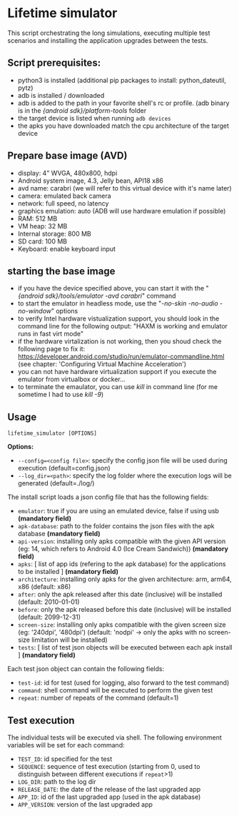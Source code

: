 # Lifetime simulator
This script orchestrating the long simulations, executing multiple test scenarios and installing 
the application upgrades between the tests.


## Script prerequisites:

- python3 is installed (additional pip packages to install: python_dateutil, pytz)
- adb is installed / downloaded
- adb is added to the path in your favorite shell's rc or profile. (adb binary is in the _{android sdk}/platform-tools_ folder
- the target device is listed when running `adb devices` 
- the apks you have downloaded match the cpu architecture of the target device


## Prepare base image (AVD)
- display: 4" WVGA, 480x800, hdpi
- Android system image, 4.3, Jelly bean, API18 x86
- avd name: carabri (we will refer to this virtual device with it's name later)
- camera: emulated back camera
- network: full speed, no latency
- graphics emulation: auto (ADB will use hardware emulation if possible)
- RAM: 512 MB
- VM heap: 32 MB
- Internal storage: 800 MB
- SD card: 100 MB
- Keyboard: enable keyboard input


## starting the base image
- if you have the device specified above, you can start it with the "_{android sdk}/tools/emulator -avd carabri_" command
- to start the emulator in headless mode, use the "_-no-skin -no-audio -no-window_" options
- to verify Intel hardware vistualization support, you should look in the command line for the following output: "HAXM is working and emulator runs in fast virt mode"
- if the hardware virtalization is not working, then you shoud check the following page to fix it: https://developer.android.com/studio/run/emulator-commandline.html (see chapter: 'Configuring Virtual Machine Acceleration')
- you can not have hardware virtualization support if you execute the emulator from virtualbox or docker...
- to terminate the emaulator, you can use _kill_ in command line (for me sometime I had to use _kill -9_)

## Usage

```
lifetime_simulator [OPTIONS]
```

__Options:__
- `--config=<config file>`: specify the config json file will be used during execution (default=config.json)
- `--log_dir=<path>`: specify the log folder where the execution logs will be generated (default=./log/)

The install script loads a json config file that has the following fields:
- `emulator`: true if you are using an emulated device, false if using usb __(mandatory field)__
- `apk-database`: path to the folder contains the json files with the apk database __(mandatory field)__
- `api-version`: installing only apks compatible with the given API version (eg: 14, which refers to Android 4.0 (Ice Cream Sandwich)) __(mandatory field)__
- `apks`: \[ list of app ids (refering to the apk database) for the applications to be installed ] __(mandatory field)__
- `architecture`: installing only apks for the given architecture: arm, arm64, x86 (default: x86)
- `after`: only the apk released after this date (inclusive) will be installed (default: 2010-01-01)
- `before`: only the apk released before this date (inclusive) will be installed (default: 2099-12-31)
- `screen-size`: installing only apks compatible with the given screen size (eg: '240dpi', '480dpi') (default: 'nodpi' -> only the apks with no screen-size limitation will be installed)
- `tests`: \[ list of test json objects will be executed between each apk install ] __(mandatory field)__


Each test json object can contain the following fields: 
- `test-id`: id for test (used for logging, also forward to the test command)
- `command`: shell command will be executed to perform the given test
- `repeat`: number of repeats of the command (default=1)


## Test execution

The individual tests will be executed via shell. The following environment variables will be set for each command:
- `TEST_ID`: id specified for the test
- `SEQUENCE`: sequence of test execution (starting from 0, used to distinguish between different executions if `repeat`>1)
- `LOG_DIR`: path to the log dir
- `RELEASE_DATE`: the date of the release of the last upgraded app
- `APP_ID`: id of the last upgraded app (used in the apk database) 
- `APP_VERSION`: version of the last upgraded app


